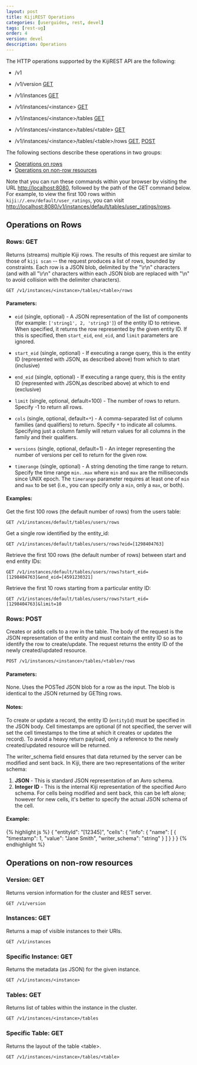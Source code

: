 ```yaml
---
layout: post
title: KijiREST Operations
categories: [userguides, rest, devel]
tags: [rest-ug]
order: 4
version: devel
description: Operations
---
```


The HTTP operations supported by the KijiREST API are the following:

* /v1

* /v1/version	[GET](#version-get)

* /v1/instances	[GET](#instances-get)

* /v1/instances/&lt;instance&gt;	[GET](#instance-get)

* /v1/instances/&lt;instance&gt;/tables	[GET](#tables-get)

* /v1/instances/&lt;instance&gt;/tables/&lt;table&gt;	[GET](#table-get)

* /v1/instances/&lt;instance&gt;/tables/&lt;table&gt;/rows	[GET](#rows-get), [POST](#rows-post)

The following sections describe these operations in two groups:

* [Operations on rows](#ops-on-rows)
* [Operations on non-row resources](#ops-on-non-rows)

Note that you can run these commands within your browser by visiting the URL
[http://localhost:8080](http://localhost:8080), followed by the path of the GET command below.  For
example, to view the first 100 rows within `kiji://.env/default/user_ratings`, you can visit
[http://localhost:8080/v1/instances/default/tables/user_ratings/rows](http://localhost:8080/v1/instances/default/tables/user_ratings/rows).

<a id="ops-on-rows"> </a>
## Operations on Rows

<a id="rows-get"> </a>
### Rows: GET

Returns (streams) multiple Kiji rows. The results of this request are similar
to those of `kiji scan` -- the request produces a list of rows, bounded by
constraints.  Each row is a JSON blob, delimited by the "\r\n" characters (and
with all "\r\n" characters within each JSON blob are replaced with "\n" to
avoid collision with the delimiter characters).

    GET /v1/instances/<instance>/tables/<table>/rows

#### Parameters:

* `eid` (single, optional) - A JSON representation of the list of components (for example:
        `['string1', 2, 'string3']`) of the entity ID to retrieve. When specified, it returns
        the row represented by the given entity ID. If this is specified, then `start_eid`,
        `end_eid`, and `limit` parameters are ignored.

* `start_eid` (single, optional) - If executing a range query, this is the entity ID (represented
              with JSON, as described above) from which to start (inclusive)

* `end_eid` (single, optional) - If executing a range query, this is the entity ID (represented with
            JSON,as described above) at which to end (exclusive)

* `limit` (single, optional, default=100) - The number of rows to return. Specify -1 to return all rows.

* `cols` (single, optional, default=`*`) - A comma-separated list of column families
        (and qualifiers) to return. Specify `*` to indicate all columns. Specifying just a column
        family will return values for all columns in the family and their qualifiers.

* `versions` (single, optional, default=1) - An integer representing the number of versions
        per cell to return for the given row.

* `timerange` (single, optional) - A string denoting the time range
        to return. Specify the time range `min..max` where `min` and `max` are the milliseconds
        since UNIX epoch.  The `timerange` parameter requires at least one of `min` and `max` to be
        set (i.e., you can specify only a `min`, only a `max`, or both).

#### Examples:

Get the first 100 rows (the default number of rows) from the users table:

    GET /v1/instances/default/tables/users/rows

Get a single row identified by the entity_id:

    GET /v1/instances/default/tables/users/rows?eid=[1298404763]

Retrieve the first 100 rows (the default number of rows) between start and end entity IDs:

    GET /v1/instances/default/tables/users/rows?start_eid=[1298404763]&end_eid=[4591230321]

Retrieve the first 10 rows starting from a particular entity ID:

    GET /v1/instances/default/tables/users/rows?start_eid=[1298404763]&limit=10

<a id="rows-post"> </a>
### Rows: POST

Creates or adds cells to a row in the table. The body of the request is the JSON
representation of the entity and must contain the entity ID so as to identify the row to
create/update. The request returns the entity ID of the newly created/updated resource.

    POST /v1/instances/<instance>/tables/<table>/rows

#### Parameters:

None. Uses the POSTed JSON blob for a row as the input. The blob is identical to the JSON
returned by GETting rows.

#### Notes:

To create or update a record, the entity ID (`entityId`) must be specified in
the JSON body.  Cell timestamps are optional (if not specified, the server will
set the cell timestamps to the time at which it creates or updates the record).
To avoid a heavy return payload, only a reference to the newly created/updated
resource will be returned.

The writer_schema field ensures that data returned by the server can be
modified and sent back. In Kiji, there are two representations of the writer
schema:

1. __JSON__ - This is standard JSON representation of an Avro schema.
2. __Integer ID__ - This is the internal Kiji representation of the specified Avro schema. For cells
being modified and sent back, this can be left alone; however for new cells, it's better to specify
the actual JSON schema of the cell.
#### Example:

{% highlight js %}
    {
      "entityId": "[12345]",
      "cells":
      {
        "info":
        {
          "name":
          [
            {
            "timestamp": 1,
            "value": "Jane Smith",
            "writer_schema": "string"
            }
          ]
        }
      }
    }
{% endhighlight %}

<a id="ops-on-non-rows"> </a>
## Operations on non-row resources

<a id="version-get"> </a>
### Version: GET

Returns version information for the cluster and REST server.

    GET /v1/version

<a id="instances-get"> </a>
### Instances: GET

Returns a map of visible instances to their URIs.

    GET /v1/instances

<a id="instance-get"> </a>
### Specific Instance: GET

Returns the metadata (as JSON) for the given instance.

    GET /v1/instances/<instance>

<a id="tables-get"> </a>
### Tables: GET

Returns list of tables within the instance in the cluster.

    GET /v1/instances/<instance>/tables

<a id="table-get"> </a>
### Specific Table: GET

Returns the layout of the table &lt;table&gt;.

    GET /v1/instances/<instance>/tables/<table>

